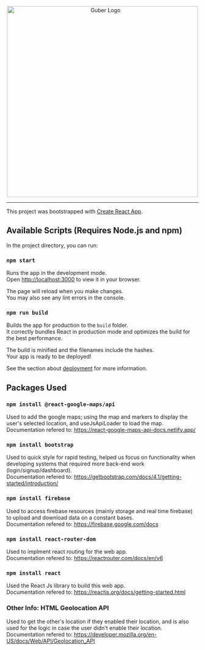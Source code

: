 <p align="center">
  <img src="https://cdn.discordapp.com/attachments/885601497134534696/930837139904663602/GuberArrowGreen_1.png" alt="Guber Logo" width="500"/>
 </p>
<hr/>

This project was bootstrapped with [Create React App](https://github.com/facebook/create-react-app).

## Available Scripts (Requires Node.js and npm)

In the project directory, you can run:

### `npm start`

Runs the app in the development mode.\
Open [http://localhost:3000](http://localhost:3000) to view it in your browser.

The page will reload when you make changes.\
You may also see any lint errors in the console.

### `npm run build`

Builds the app for production to the `build` folder.\
It correctly bundles React in production mode and optimizes the build for the best performance.

The build is minified and the filenames include the hashes.\
Your app is ready to be deployed!

See the section about [deployment](https://facebook.github.io/create-react-app/docs/deployment) for more information.

## Packages Used

### `npm install @react-google-maps/api`

Used to add the google maps; using the map and markers to display the user's selected location, and useJsApiLoader to load the map.<br/>
Documentation refered to: https://react-google-maps-api-docs.netlify.app/

### `npm install bootstrap`

Used to quick style for rapid testing, helped us focus on functionality when developing systems that required more back-end work (login/signup/dashboard).<br/>
Documentation refered to: https://getbootstrap.com/docs/4.1/getting-started/introduction/

### `npm install firebase`

Used to access firebase resources (mainly storage and real time firebase) to upload and download data on a constant bases.<br/>
Documentation refered to: https://firebase.google.com/docs

### `npm install react-router-dom`

Used to implment react routing for the web app.<br/>
Documentation refered to: https://reactrouter.com/docs/en/v6

### `npm install react`

Used the React Js library to build this web app. <br/>
Documentation refered to: https://reactjs.org/docs/getting-started.html

### Other Info: HTML Geolocation API

Used to get the other's location if they enabled their location, and is also used for the logic in case the user didn't enable their location.<br/>
Documentation refered to: https://developer.mozilla.org/en-US/docs/Web/API/Geolocation_API

